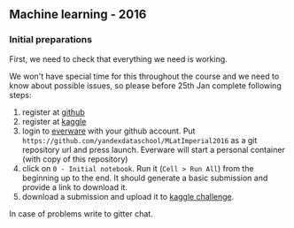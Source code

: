## Machine learning - 2016 

### Initial preparations

First, we need to check that everything we need is working.
  
We won't have special time for this throughout the course and we need to know about possible issues,
so please before 25th Jan complete following steps: 
  
1. register at [github](https://github.com/) 
2. register at [kaggle](https://www.kaggle.com/)
3. login to [everware](https://everware.rep.school.yandex.net/) with your github account. Put `https://github.com/yandexdataschool/MLatImperial2016` as a git repository url and press launch.
   Everware will start a personal container (with copy of this repository)
4. click on `0 - Initial notebook`. Run it (`Cell > Run All`) from the beginning up to the end. 
   It should generate a basic submission and provide a link to download it.
6. download a submission and upload it to [kaggle challenge](https://inclass.kaggle.com/c/sms-spam-classification).


In case of problems write to gitter chat.
